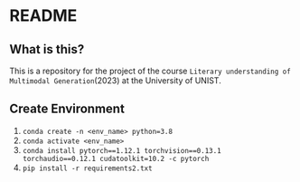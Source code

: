 # README
## What is this?
This is a repository for the project of the course ```Literary understanding of Multimodal Generation```(2023) at the University of UNIST.

## Create Environment
1. ```conda create -n <env_name> python=3.8```
2. ```conda activate <env_name>```
3. ```conda install pytorch==1.12.1 torchvision==0.13.1 torchaudio==0.12.1 cudatoolkit=10.2 -c pytorch```
4. ```pip install -r requirements2.txt```
